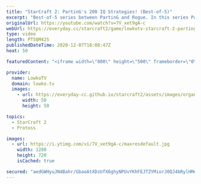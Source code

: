 ```yaml
---
title: "StarCraft 2: PartinG's 200 IQ Strategies! (Best-of-5)"
excerpt: "Best-of-5 series between PartinG and Rogue. In this series PartinG decides that it is time to try and outsmart his opponent every step of the way.  Become a YouTube member: https://lowko.tv/join Support my work on Patreon: http://www.patreon.com/lowkotv  My second channel: http://lowko.tv/morelowko Lowko"
originalUrl: https://youtube.com/watch?v=7V_xet9gA-c
webUrl: https://everyday.cc/starcraft2/game/lowkotv-starcraft-2-partings-200-iq-strategies-best-of-5/
type: video
length: PT50M42S
publishedDateTime: 2020-12-07T18:08:47Z
heat: 50

featuredContent: "<iframe width=\"800\" height=\"500\" frameborder=\"0\" src=\"https://www.youtube.com/embed/7V_xet9gA-c\" allow=\"accelerometer; autoplay; encrypted-media; gyroscope; picture-in-picture\" allowfullscreen></iframe>"

provider:
  name: LowkoTV
  domain: lowko.tv
  images:
    - url: https://everyday-cc.github.io/starcraft2/assets/images/organizations/lowko.tv-50x50.jpg
      width: 50
      height: 50

topics:
  - StarCraft 2
  - Protoss

images:
  - url: https://i.ytimg.com/vi/7V_xet9gA-c/maxresdefault.jpg
    width: 1280
    height: 720
    isCached: true

secured: "aedGWHyuJN4Bahr/GbaoAtXDzUfX6ghyNPUvYKhFEJTZYMiorJ0QJ4bRylHMea4t7eQUgY6cZ4D5sxYOQs9AMBt+G9enBM4sjTMagmuPPZHVle/W/xo6N6ydfL3a30HOSsUBDxF0VEsdJUIy++WJFbBxLLPb71pmAkYhIk2a35dSR5wlulzWs9/JojjJj6STG94PPqWXMlykWFKK2ScOVxfGKlw1/fO181hoaUeFypFDv5pdS9UwcBTJswOGdt1vz/zoyV2nC7NFiFIDVX9c/eJx3hUfH6hmAezg8kI8RdKQj2M7E3Thcy2oYF2MkhGUmbZzIZKQbI4pMi6CS+gYdvqBduhOEutnSAHjkN6Hc061KeUJVqdAIUeIfujZyD8Og+SC+caQeGXtlIjplYxHAl0mn5hrAB5qucseOKZ0Bx49V9RkRWbVsHjR7dt0fgYN;1qb2YY0aKXg9Wmmgw7WAug=="
---
```


